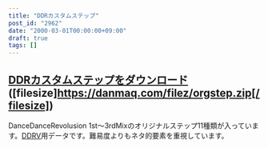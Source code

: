 ```yaml
---
title: "DDRカスタムステップ"
post_id: "2962"
date: "2000-03-01T00:00:00+09:00"
draft: true
tags: []
---
```



## [DDRカスタムステップをダウンロード](https://danmaq.com/filez/orgstep.zip) ([filesize]https://danmaq.com/filez/orgstep.zip[/filesize])
DanceDanceRevolusion 1st～3rdMixのオリジナルステップ11種類が入っています。[DDRV](http://www5.big.or.jp/%7Enekotaro/ddrv/)用データです。難易度よりもネタ的要素を重視しています。
